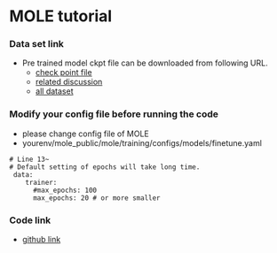 # MOLE tutorial

### Data set link
- Pre trained model ckpt file can be downloaded from following URL.
  - [check point file](https://codeocean.com/capsule/2105466/tree/v1/data/MolE_GuacaMol_27113.ckpt)
  - [related discussion](https://github.com/recursionpharma/mole_public/issues/2)
  - [all dataset](https://codeocean.com/capsule/2105466/tree/v1)

### Modify your config file before running the code
- please change config file of MOLE
- yourenv/mole_public/mole/training/configs/models/finetune.yaml
```
# Line 13~
# Default setting of epochs will take long time.
 data:
    trainer:
      #max_epochs: 100
      max_epochs: 20 # or more smaller
```

### Code link
- [github link](https://github.com/recursionpharma/mole_public)
